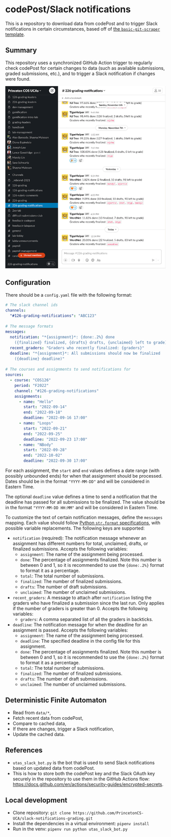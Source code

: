 # codePost/Slack notifications

This is a repository to download data from codePost and to trigger Slack
notifications in certain circumstances, based off of
[the `basic-git-scraper` template](https://github.com/jlumbroso/basic-git-scraper-template/).

## Summary

This repository uses a synchronized GitHub Action trigger to regularly check
codePost for certain changes to data (such as available submissions, graded
submissions, etc.), and to trigger a Slack notification if changes were found.

![A screenshot of the bot in action at Princeton CS; notice how the users celebrate reaching 100%.](screenshot.png)

## Configuration

There should be a `config.yaml` file with the following format:

<!-- prettier-ignore -->
```yaml
# The slack channel ids
channels:
  "#126-grading-notifications": "ABC123"

# The message formats
messages:
  notification: "*{assignment}*: {done:.2%} done 
    ({finalized} finalized, {drafts} drafts, {unclaimed} left to grade)"
  recent_graders: "Graders who recently finalized: {graders}"
  deadline: "*{assignment}*: All submissions should now be finalized
    ({deadline} deadline)"

# The courses and assignments to send notifications for
sources:
  - course: "COS126"
    period: "F2022"
    channel: "#126-grading-notifications"
    assignments:
      - name: "Hello"
        start: "2022-09-14"
        end: "2022-09-18"
        deadline: "2022-09-16 17:00"
      - name: "Loops"
        start: "2022-09-21"
        end: "2022-09-25"
        deadline: "2022-09-23 17:00"
      - name: "NBody"
        start: "2022-09-28"
        end: "2022-10-02"
        deadline: "2022-09-30 17:00"
```

For each assignment, the `start` and `end` values defines a date range (with
possibly unbounded ends) for when that assignment should be processed. Dates
should be in the format `"YYYY-MM-DD"` and will be considered in Eastern Time.

The optional `deadline` value defines a time to send a notification that the
deadline has passed for all submissions to be finalized. The value should be in
the format `"YYYY-MM-DD HH:MM"` and will be considered in Eastern Time.

To customize the text of certain notification messages, define the `messages`
mapping. Each value should follow
[Python `str.format` specifications][str.format],
with possible variable replacements. The following keys are supported:

- `notification` (required): The notification message whenever an assignment has
  different numbers for total, unclaimed, drafts, or finalized submissions.
  Accepts the following variables:
  - `assignment`: The name of the assignment being processed.
  - `done`: The percentage of assignments finalized. Note this number is between
    0 and 1, so it is recommended to use the `{done:.2%}` format to format it as
    a percentage.
  - `total`: The total number of submissions.
  - `finalized`: The number of finalized submissions.
  - `drafts`: The number of draft submissions.
  - `unclaimed`: The number of unclaimed submissions.
- `recent_graders`: A message to attach after `notification` listing the graders
  who have finalized a submission since the last run. Only applies if the number
  of graders is greater than 0. Accepts the following variables:
  - `graders`: A comma separated list of all the graders in backticks.
- `deadline`: The notification message for when the deadline for an assignment
  is passed. Accepts the following variables:
  - `assignment`: The name of the assignment being processed.
  - `deadline`: The specified deadline in the config file for this assignment.
  - `done`: The percentage of assignments finalized. Note this number is between
    0 and 1, so it is recommended to use the `{done:.2%}` format to format it as
    a percentage.
  - `total`: The total number of submissions.
  - `finalized`: The number of finalized submissions.
  - `drafts`: The number of draft submissions.
  - `unclaimed`: The number of unclaimed submissions.

## Deterministic Finite Automaton

- Read from `data/*`,
- Fetch recent data from codePost,
- Compare to cached data,
- If there are changes, trigger a Slack notification,
- Update the cached data.

## References

- `utas_slack_bot.py` is the bot that is used to send Slack notifications based
  on updated data from codePost.
- This is how to store both the codePost key and the Slack OAuth key securely in
  the repository to use them in the GitHub Actions flow:
  https://docs.github.com/en/actions/security-guides/encrypted-secrets.

## Local development

- Clone repository:
  `git clone https://github.com/PrincetonCS-UCA/slack-notifications-grading.git`
- Install the dependencies in a virtual environment: `pipenv install`
- Run in the venv: `pipenv run python utas_slack_bot.py`

[str.format]: https://docs.python.org/3/library/string.html#formatstrings
